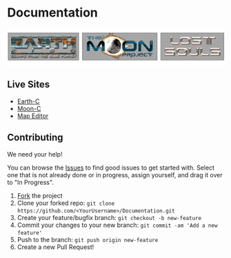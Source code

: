 # Documentation
![Logo](logo.png)

## Live Sites
* [Earth-C](https://insideearth2150.github.io/Documentation/Escape%20from%20the%20Blue%20Planet/EARTH-C/)
* [Moon-C](https://insideearth2150.github.io/Documentation/The%20Moon%20Project/MOON-C/)
* [Map Editor](https://insideearth2150.github.io/Documentation/Maps%20(Levels)/Manual/editor-handbuch.html)

## Contributing

We need your help!

You can browse the [Issues](https://github.com/InsideEarth2150/Documentation/issues) to find good issues to get started with. Select one that is not already done or in progress, assign yourself, and drag it over to "In Progress".

 1. [Fork](https://github.com/InsideEarth2150/Documentation/fork) the project
 2. Clone your forked repo: `git clone https://github.com/<YourUsername>/Documentation.git`
 3. Create your feature/bugfix branch: `git checkout -b new-feature`
 4. Commit your changes to your new branch: `git commit -am 'Add a new feature'`
 5. Push to the branch: `git push origin new-feature`
 6. Create a new Pull Request!